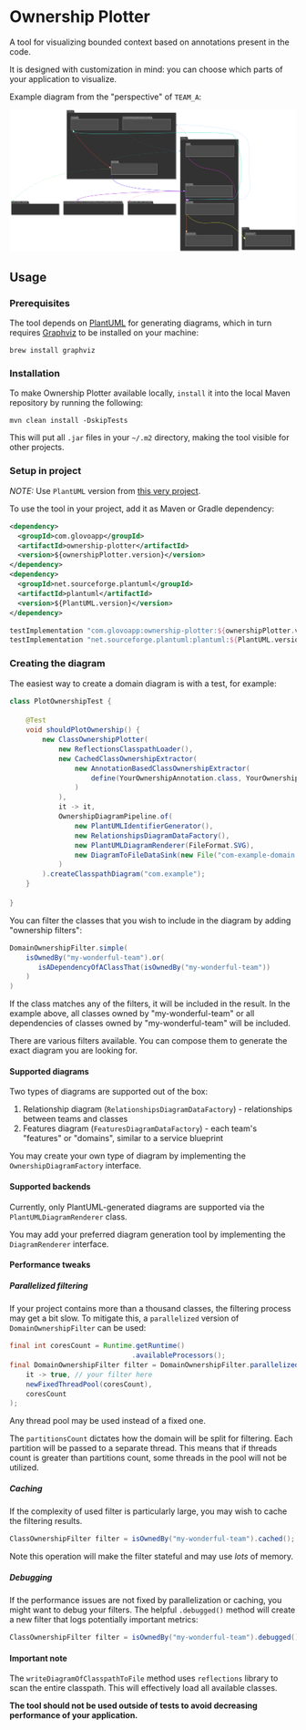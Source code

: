 # Ownership Plotter

A tool for visualizing bounded context based on annotations present in the code.

It is designed with customization in mind: you can choose which parts of your
application to visualize.

Example diagram from the "perspective" of `TEAM_A`:

![Example diagram](example-diagram.svg)

## Usage

### Prerequisites

The tool depends on
[PlantUML](https://mvnrepository.com/artifact/net.sourceforge.plantuml/plantuml)
for generating diagrams, which in turn requires
[Graphviz](https://graphviz.org/download) to be installed on your machine:

```console
brew install graphviz
```

### Installation

To make Ownership Plotter available locally, `install` it into the local Maven
repository by running the following:

```console
mvn clean install -DskipTests
```

This will put all `.jar` files in your `~/.m2` directory, making the tool
visible for other projects.

### Setup in project

_NOTE:_ Use `PlantUML` version from
[this very project](https://github.com/Glovo/ownership-plotter/blob/master/pom.xml).

To use the tool in your project, add it as Maven or Gradle dependency:

```xml
<dependency>
  <groupId>com.glovoapp</groupId>
  <artifactId>ownership-plotter</artifactId>
  <version>${ownershipPlotter.version}</version>
</dependency>
<dependency>
  <groupId>net.sourceforge.plantuml</groupId>
  <artifactId>plantuml</artifactId>
  <version>${PlantUML.version}</version>
</dependency>
```

```groovy
testImplementation "com.glovoapp:ownership-plotter:${ownershipPlotter.version}"
testImplementation "net.sourceforge.plantuml:plantuml:${PlantUML.version}"
```

### Creating the diagram

The easiest way to create a domain diagram is with a test, for example:

```java
class PlotOwnershipTest {

    @Test
    void shouldPlotOwnership() {
        new ClassOwnershipPlotter(
            new ReflectionsClasspathLoader(),
            new CachedClassOwnershipExtractor(
                new AnnotationBasedClassOwnershipExtractor(
                    define(YourOwnershipAnnotation.class, YourOwnershipAnnotation::owner)
                )
            ),
            it -> it,
            OwnershipDiagramPipeline.of(
                new PlantUMLIdentifierGenerator(),
                new RelationshipsDiagramDataFactory(),
                new PlantUMLDiagramRenderer(FileFormat.SVG),
                new DiagramToFileDataSink(new File("com-example-domain.svg"))
            )
        ).createClasspathDiagram("com.example");
    }

}
```

You can filter the classes that you wish to include in the diagram by adding
"ownership filters":

```java
DomainOwnershipFilter.simple(
    isOwnedBy("my-wonderful-team").or(
       isADependencyOfAClassThat(isOwnedBy("my-wonderful-team"))
    )
)
```

If the class matches any of the filters, it will be included in the result. In
the example above, all classes owned by "my-wonderful-team" or all dependencies
of classes owned by "my-wonderful-team" will be included.

There are various filters available. You can compose them to generate the exact
diagram you are looking for.

#### Supported diagrams

Two types of diagrams are supported out of the box:

1. Relationship diagram (`RelationshipsDiagramDataFactory`) - relationships
   between teams and classes
1. Features diagram (`FeaturesDiagramDataFactory`) - each team's "features" or
   "domains", similar to a service blueprint

You may create your own type of diagram by implementing the
`OwnershipDiagramFactory` interface.

#### Supported backends

Currently, only PlantUML-generated diagrams are supported via the
`PlantUMLDiagramRenderer` class.

You may add your preferred diagram generation tool by implementing the
`DiagramRenderer` interface.

#### Performance tweaks

##### Parallelized filtering

If your project contains more than a thousand classes, the filtering process may
get a bit slow. To mitigate this, a `parallelized` version of
`DomainOwnershipFilter` can be used:

```java
final int coresCount = Runtime.getRuntime()
                              .availableProcessors();
final DomainOwnershipFilter filter = DomainOwnershipFilter.parallelized(
    it -> true, // your filter here
    newFixedThreadPool(coresCount),
    coresCount
);
```

Any thread pool may be used instead of a fixed one.

The `partitionsCount` dictates how the domain will be split for filtering. Each
partition will be passed to a separate thread. This means that if threads count
is greater than partitions count, some threads in the pool will not be utilized.

##### Caching

If the complexity of used filter is particularly large, you may wish to cache
the filtering results.

```java
ClassOwnershipFilter filter = isOwnedBy("my-wonderful-team").cached();
```

Note this operation will make the filter stateful and may use _lots_ of memory.

##### Debugging

If the performance issues are not fixed by parallelization or caching, you might
want to debug your filters. The helpful `.debugged()` method will create a new
filter that logs potentially important metrics:

```java
ClassOwnershipFilter filter = isOwnedBy("my-wonderful-team").debugged();
```

#### Important note

The `writeDiagramOfClasspathToFile` method uses `reflections` library to scan
the entire classpath. This will effectively load all available classes.

**The tool should not be used outside of tests to avoid decreasing performance
of your application.**


